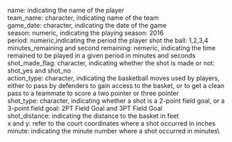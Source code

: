 name: indicating the name of the player\
team_name: character, indicating name of the team \
game_date: character, indicating the date of the game\
season: numeric, indicating the playing season: 2016\
period: numeric,indicating the period the player shot the ball: 1,2,3,4\
minutes_remaining and second remaining: nemeric, indicating the time remained to be played in a given period in minutes and seconds\
shot_made_flag: character, indicating whether the shot is made or not: shot_yes and shot_no\
action_type: character, indicating the basketball moves used by players, either to pass by defenders to gain access to the basket, or to get a clean pass to a teammate to score a two pointer or three pointer\
shot_type: character, indicating whether a shot is a 2-point field goal, or a 3-point field goal: 2PT Field Goal and 3PT Field Goal\
shot_distance: indicating the distance to the basket in feet\
x and y: refer to the court coordinates where a shot occurred in inches\
minute: indicating the minute number where a shot occurred in minutes\